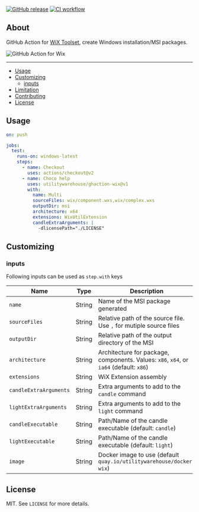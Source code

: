 [![GitHub release](https://img.shields.io/github/release/utilitywarehouse/ghaction-wix.svg?style=flat-square)](https://github.com/utilitywarehouse/ghaction-wix/releases/latest)
[![CI workflow](https://img.shields.io/github/workflow/status/utilitywarehouse/ghaction-wix/test?label=ci&logo=github&style=flat-square)](https://github.com/utilitywarehouse/ghaction-wix/actions?workflow=build-test)

## About

GitHub Action for [WiX Toolset](https://wixtoolset.org/), create Windows installation/MSI packages.

![GitHub Action for Wix](.github/ghaction-wix.png)

---

- [Usage](#usage)
- [Customizing](#customizing)
  - [inputs](#inputs)
- [Limitation](#limitation)
- [Contributing](#contributing)
- [License](#license)

## Usage

```yaml
on: push

jobs:
  test:
    runs-on: windows-latest
    steps:
      - name: Checkout
        uses: actions/checkout@v2
      - name: Choco help
        uses: utilitywarehouse/ghaction-wix@v1
        with:
          name: Multi
          sourceFiles: wix/component.wxs,wix/complex.wxs
          outputDir: msi
          architecture: x64
          extensions: WixUtilExtension
          candleExtraArguments: |
            -dlicensePath="./LICENSE"
```

## Customizing

### inputs

Following inputs can be used as `step.with` keys

| Name                   | Type   | Description                                                                            |
| ---------------------- | ------ | -------------------------------------------------------------------------------------- |
| `name`                 | String | Name of the MSI package generated                                                      |
| `sourceFiles`          | String | Relative path of the source file. Use `,` for mutiple source files                     |
| `outputDir`            | String | Relative path of the output directory of the MSI                                       |
| `architecture`         | String | Architecture for package, components. Values: `x86`, `x64`, or `ia64` (default: `x86`) |
| `extensions`           | String | WiX Extension assembly                                                                 |
| `candleExtraArguments` | String | Extra arguments to add to the `candle` command                                         |
| `lightExtraArguments`  | String | Extra arguments to add to the `light` command                                          |
| `candleExecutable`     | String | Path/Name of the candle executable (default: `candle`)                                 |
| `lightExecutable`      | String | Path/Name of the candle executable (default: `light`)                                  |
| `image`                | String | Docker image to use (default `quay.io/utilitywarehouse/docker-wix`)                    |

## License

MIT. See `LICENSE` for more details.
